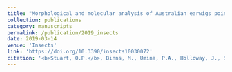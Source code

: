 ```yaml
---
title: "Morphological and molecular analysis of Australian earwigs points to unique apecies and regional endemism in the Anisolabididae family."
collection: publications
category: manuscripts
permalink: /publication/2019_insects
date: 2019-03-14
venue: 'Insects'
link: 'https://doi.org/10.3390/insects10030072'
citation: '<b>Stuart, O.P.</b>, Binns, M., Umina, P.A., Holloway, J., Severtson, D., Nash, M., Heddle, T., van Helden, M., and Hoffmann, A.A. (2019). Morphological and molecular analysis of Australian earwigs points to unique apecies and regional endemism in the Anisolabididae family. <i>Insects, 10</i>(3), 72.'
---
```

